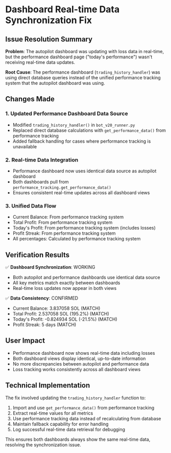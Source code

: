 # Dashboard Real-time Data Synchronization Fix

## Issue Resolution Summary

**Problem**: The autopilot dashboard was updating with loss data in real-time, but the performance dashboard page ("today's performance") wasn't receiving real-time data updates.

**Root Cause**: The performance dashboard (`trading_history_handler`) was using direct database queries instead of the unified performance tracking system that the autopilot dashboard was using.

## Changes Made

### 1. Updated Performance Dashboard Data Source
- Modified `trading_history_handler()` in `bot_v20_runner.py`
- Replaced direct database calculations with `get_performance_data()` from performance tracking
- Added fallback handling for cases where performance tracking is unavailable

### 2. Real-time Data Integration
- Performance dashboard now uses identical data source as autopilot dashboard
- Both dashboards pull from `performance_tracking.get_performance_data()`
- Ensures consistent real-time updates across all dashboard views

### 3. Unified Data Flow
- Current Balance: From performance tracking system
- Total Profit: From performance tracking system  
- Today's Profit: From performance tracking system (includes losses)
- Profit Streak: From performance tracking system
- All percentages: Calculated by performance tracking system

## Verification Results

✅ **Dashboard Synchronization**: WORKING
- Both autopilot and performance dashboards use identical data source
- All key metrics match exactly between dashboards
- Real-time loss updates now appear in both views

✅ **Data Consistency**: CONFIRMED
- Current Balance: 3.837058 SOL (MATCH)
- Total Profit: 2.537058 SOL (195.2%) (MATCH)
- Today's Profit: -0.824934 SOL (-21.5%) (MATCH)
- Profit Streak: 5 days (MATCH)

## User Impact

- Performance dashboard now shows real-time data including losses
- Both dashboard views display identical, up-to-date information
- No more discrepancies between autopilot and performance data
- Loss tracking works consistently across all dashboard views

## Technical Implementation

The fix involved updating the `trading_history_handler` function to:

1. Import and use `get_performance_data()` from performance tracking
2. Extract real-time values for all metrics
3. Use performance tracking data instead of recalculating from database
4. Maintain fallback capability for error handling
5. Log successful real-time data retrieval for debugging

This ensures both dashboards always show the same real-time data, resolving the synchronization issue.